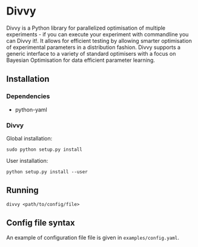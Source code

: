 Divvy
==========================
Divvy is a Python library for parallelized optimisation of multiple experiments - if you can execute your experiment with commandline you can Divvy it!. It allows for efficient testing by allowing smarter optimisation of experimental parameters in a distribution fashion. Divvy supports a generic interface to a variety of standard optimisers with a focus on Bayesian Optimisation for data efficient parameter learning. 

## Installation
### Dependencies
* python-yaml

### Divvy
Global installation:
```
sudo python setup.py install
```
User installation:
```
python setup.py install --user
```

## Running
```
divvy <path/to/config/file>
```
## Config file syntax
An example of configuration file file is given in `examples/config.yaml`.
